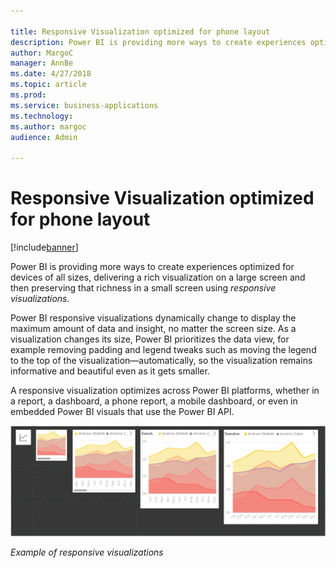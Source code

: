 ```yaml
---

title: Responsive Visualization optimized for phone layout
description: Power BI is providing more ways to create experiences optimized for devices of all sizes, delivering a rich visualization on a large screen and then preserving that richness in a small screen using *responsive visualizations.
author: MargoC
manager: AnnBe
ms.date: 4/27/2018
ms.topic: article
ms.prod: 
ms.service: business-applications
ms.technology: 
ms.author: margoc
audience: Admin

---
```

#  Responsive Visualization optimized for phone layout




[!include[banner](../../../includes/banner.md)]

Power BI is providing more ways to create experiences optimized for devices of
all sizes, delivering a rich visualization on a large screen and then preserving
that richness in a small screen using *responsive visualizations.*

Power BI responsive visualizations dynamically change to display the maximum
amount of data and insight, no matter the screen size. As a visualization
changes its size, Power BI prioritizes the data view, for example removing
padding and legend tweaks such as moving the legend to the top of the
visualization—automatically, so the visualization remains informative and
beautiful even as it gets smaller.

A responsive visualization optimizes across Power BI platforms, whether in a
report, a dashboard, a phone report, a mobile dashboard, or even in embedded
Power BI visuals that use the Power BI API.

![A graphic demonstrating 5 differently-sized examples of responsive visualizations](media/responsive-visualization-optimized-phone-layout-1.png "A graphic demonstrating 5 differently-sized examples of responsive visualizations")
<!-- Picture 7 -->


*Example of responsive visualizations*
